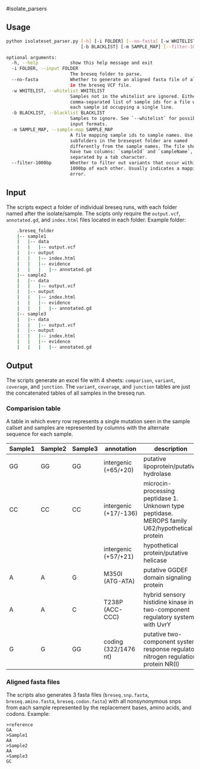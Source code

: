 #isolate_parsers

## Usage
```bash
python isolateset_parser.py [-h] [-i FOLDER] [--no-fasta] [-w WHITELIST]
                            [-b BLACKLIST] [-m SAMPLE_MAP] [--filter-1000bp]

optional arguments:
  -h, --help            show this help message and exit
  -i FOLDER, --input FOLDER
                        The breseq folder to parse.
  --no-fasta            Whether to generate an aligned fasta file of all snps
                        in the breseq VCF file.
  -w WHITELIST, --whitelist WHITELIST
                        Samples not in the whitelist are ignored. Either a
                        comma-separated list of sample ids for a file with
                        each sample id occupying a single line.
  -b BLACKLIST, --blacklist BLACKLIST
                        Samples to ignore. See `--whitelist` for possible
                        input formats.
  -m SAMPLE_MAP, --sample-map SAMPLE_MAP
                        A file mapping sample ids to sample names. Use if the
                        subfolders in the breseqset folder are named
                        differently from the sample names. The file should
                        have two columns: `sampleId` and `sampleName`,
                        separated by a tab character.
  --filter-1000bp       Whether to filter out variants that occur within
                        1000bp of each other. Usually indicates a mapping
                        error.

```


## Input
The scripts expect a folder of individual breseq runs, with each folder named after the isolate/sample.
The scipts only require the `output.vcf`, `annotated.gd`, and `index.html` files located in each folder.
Example folder:
```bash
    .breseq_folder
    |-- sample1
    |   |-- data
    |   |   |-- output.vcf
    |   |-- output
    |   |   |-- index.html
    |   |   |-- evidence
    |   |   |   |-- annotated.gd
    |-- sample2
    |   |-- data
    |   |   |-- output.vcf
    |   |-- output
    |   |   |-- index.html
    |   |   |-- evidence
    |   |   |   |-- annotated.gd
    |-- sample3
    |   |-- data
    |   |   |-- output.vcf
    |   |-- output
    |   |   |-- index.html
    |   |   |-- evidence
    |   |   |   |-- annotated.gd
```

## Output
The scripts generate an excel file with 4 sheets: `comparison`, `variant`, `coverage`, and `junction`.
The `variant`, `coverage`, and `junction` tables are just the concatenated tables of all samples in the breseq run.

### Comparision table
A table in which every row represents a single mutation seen in the sample callset 
and samples are represented by columns with the alternate sequence for each sample.

| Sample1 | Sample2 | Sample3 | annotation                | description                                                                                     | gene                    | locusTag          | mutationCategory  | position | presentIn | presentInAllSamples | ref | seq id    | 
|---------|---------|---------|---------------------------|-------------------------------------------------------------------------------------------------|-------------------------|-------------------|-------------------|----------|-----------|---------------------|-----|-----------| 
| GG      | GG      | GG      | intergenic (+65/+20)      | putative lipoprotein/putative hydrolase                                                         | PFLU0045 - / - PFLU0046 | PFLU0045/PFLU0046 | small_indel       | 45881    | 3         | 1                   | G   | NC_012660 | 
| CC      | CC      | CC      | intergenic (+17/-136)     | microcin-processing peptidase 1. Unknown type peptidase. MEROPS family U62/hypothetical protein | PFLU0872 - / - PFLU0873 | PFLU0872/PFLU0873 | small_indel       | 985333   | 3         | 1                   | C   | NC_012660 | 
|         |         |         | intergenic (+57/+21)      | hypothetical protein/putative helicase                                                          | PFLU3154 - / - PFLU3155 | PFLU3154/PFLU3155 | small_indel       | 3447986  | 3         | 1                   |     | NC_012660 | 
| A       | A       | G       | M350I (ATG-ATA)           | putative GGDEF domain signaling protein                                                         | PFLU3571 -              | PFLU3571          | snp_nonsynonymous | 3959631  | 2         | 0                   | G   | NC_012660 | 
| A       | A       | C       | T238P (ACC-CCC)           | hybrid sensory histidine kinase in two-component regulatory system with UvrY                    | PFLU3777 -              | PFLU3777          | snp_nonsynonymous | 4173231  | 1         | 0                   | A   | NC_012660 | 
| G       | G       | GG      | coding (322/1476 nt)      | putative two-component system response regulator nitrogen regulation protein NR(I)              | PFLU4443 -              | PFLU4443          | small_indel       | 4908233  | 1         | 0                   | G   | NC_012660 | 

### Aligned fasta files

The scripts also generates 3 fasta files (`breseq.snp.fasta`, `breseq.amino.fasta`, `breseq.codon.fasta`)
with all nonsynonymous snps from each sample represented by the replacement bases, amino acids, and codons.
Example:
```
>reference
GA
>Sample1
AA
>Sample2
AA
>Sample3
GC
```